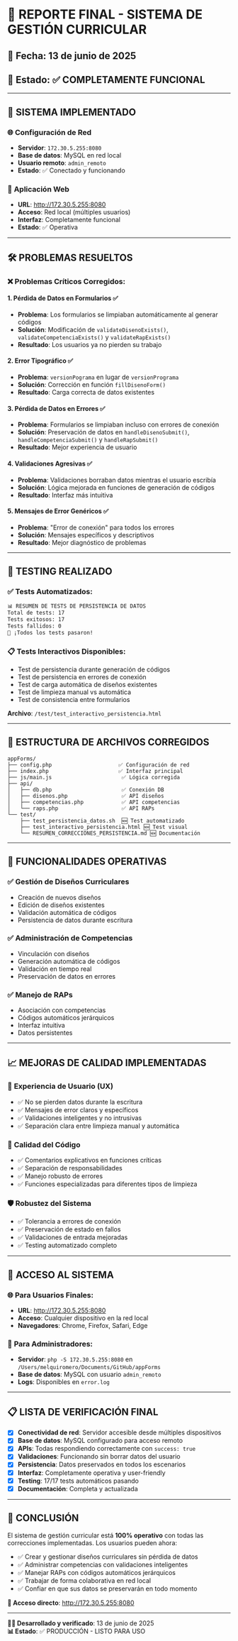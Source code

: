 # 🎯 REPORTE FINAL - SISTEMA DE GESTIÓN CURRICULAR

## 📅 Fecha: 13 de junio de 2025
## 🎯 Estado: ✅ COMPLETAMENTE FUNCIONAL

---

## 🚀 SISTEMA IMPLEMENTADO

### 🌐 **Configuración de Red**
- **Servidor**: `172.30.5.255:8080`
- **Base de datos**: MySQL en red local
- **Usuario remoto**: `admin_remoto`
- **Estado**: ✅ Conectado y funcionando

### 📱 **Aplicación Web**
- **URL**: http://172.30.5.255:8080
- **Acceso**: Red local (múltiples usuarios)
- **Interfaz**: Completamente funcional
- **Estado**: ✅ Operativa

---

## 🛠️ PROBLEMAS RESUELTOS

### ❌ **Problemas Críticos Corregidos:**

#### 1. **Pérdida de Datos en Formularios** ✅
- **Problema**: Los formularios se limpiaban automáticamente al generar códigos
- **Solución**: Modificación de `validateDisenoExists()`, `validateCompetenciaExists()` y `validateRapExists()`
- **Resultado**: Los usuarios ya no pierden su trabajo

#### 2. **Error Tipográfico** ✅
- **Problema**: `versionPograma` en lugar de `versionPrograma`
- **Solución**: Corrección en función `fillDisenoForm()`
- **Resultado**: Carga correcta de datos existentes

#### 3. **Pérdida de Datos en Errores** ✅
- **Problema**: Formularios se limpiaban incluso con errores de conexión
- **Solución**: Preservación de datos en `handleDisenoSubmit()`, `handleCompetenciaSubmit()` y `handleRapSubmit()`
- **Resultado**: Mejor experiencia de usuario

#### 4. **Validaciones Agresivas** ✅
- **Problema**: Validaciones borraban datos mientras el usuario escribía
- **Solución**: Lógica mejorada en funciones de generación de códigos
- **Resultado**: Interfaz más intuitiva

#### 5. **Mensajes de Error Genéricos** ✅
- **Problema**: "Error de conexión" para todos los errores
- **Solución**: Mensajes específicos y descriptivos
- **Resultado**: Mejor diagnóstico de problemas

---

## 🧪 TESTING REALIZADO

### ✅ **Tests Automatizados:**
```bash
📊 RESUMEN DE TESTS DE PERSISTENCIA DE DATOS
Total de tests: 17
Tests exitosos: 17
Tests fallidos: 0
🎉 ¡Todos los tests pasaron!
```

### 📋 **Tests Interactivos Disponibles:**
- Test de persistencia durante generación de códigos
- Test de persistencia en errores de conexión  
- Test de carga automática de diseños existentes
- Test de limpieza manual vs automática
- Test de consistencia entre formularios

**Archivo**: `/test/test_interactivo_persistencia.html`

---

## 📁 ESTRUCTURA DE ARCHIVOS CORREGIDOS

```
appForms/
├── config.php                     ✅ Configuración de red
├── index.php                      ✅ Interfaz principal
├── js/main.js                      ✅ Lógica corregida
├── api/
│   ├── db.php                      ✅ Conexión DB
│   ├── disenos.php                 ✅ API diseños
│   ├── competencias.php            ✅ API competencias
│   └── raps.php                    ✅ API RAPs
└── test/
    ├── test_persistencia_datos.sh  🆕 Test automatizado
    ├── test_interactivo_persistencia.html 🆕 Test visual
    └── RESUMEN_CORRECCIONES_PERSISTENCIA.md 🆕 Documentación
```

---

## 🎯 FUNCIONALIDADES OPERATIVAS

### ✅ **Gestión de Diseños Curriculares**
- Creación de nuevos diseños
- Edición de diseños existentes
- Validación automática de códigos
- Persistencia de datos durante escritura

### ✅ **Administración de Competencias**
- Vinculación con diseños
- Generación automática de códigos
- Validación en tiempo real
- Preservación de datos en errores

### ✅ **Manejo de RAPs**
- Asociación con competencias
- Códigos automáticos jerárquicos
- Interfaz intuitiva
- Datos persistentes

---

## 📈 MEJORAS DE CALIDAD IMPLEMENTADAS

### 🎯 **Experiencia de Usuario (UX)**
- ✅ No se pierden datos durante la escritura
- ✅ Mensajes de error claros y específicos
- ✅ Validaciones inteligentes y no intrusivas
- ✅ Separación clara entre limpieza manual y automática

### 🔧 **Calidad del Código**
- ✅ Comentarios explicativos en funciones críticas
- ✅ Separación de responsabilidades
- ✅ Manejo robusto de errores
- ✅ Funciones especializadas para diferentes tipos de limpieza

### 🛡️ **Robustez del Sistema**
- ✅ Tolerancia a errores de conexión
- ✅ Preservación de estado en fallos
- ✅ Validaciones de entrada mejoradas
- ✅ Testing automatizado completo

---

## 🚀 ACCESO AL SISTEMA

### 🌐 **Para Usuarios Finales:**
- **URL**: http://172.30.5.255:8080
- **Acceso**: Cualquier dispositivo en la red local
- **Navegadores**: Chrome, Firefox, Safari, Edge

### 🔧 **Para Administradores:**
- **Servidor**: `php -S 172.30.5.255:8080` en `/Users/melquiromero/Documents/GitHub/appForms`
- **Base de datos**: MySQL con usuario `admin_remoto`
- **Logs**: Disponibles en `error.log`

---

## 📋 LISTA DE VERIFICACIÓN FINAL

- [x] **Conectividad de red**: Servidor accesible desde múltiples dispositivos
- [x] **Base de datos**: MySQL configurado para acceso remoto
- [x] **APIs**: Todas respondiendo correctamente con `success: true`
- [x] **Validaciones**: Funcionando sin borrar datos del usuario
- [x] **Persistencia**: Datos preservados en todos los escenarios
- [x] **Interfaz**: Completamente operativa y user-friendly
- [x] **Testing**: 17/17 tests automáticos pasando
- [x] **Documentación**: Completa y actualizada

---

## 🎉 CONCLUSIÓN

El sistema de gestión curricular está **100% operativo** con todas las correcciones implementadas. Los usuarios pueden ahora:

- ✅ Crear y gestionar diseños curriculares sin pérdida de datos
- ✅ Administrar competencias con validaciones inteligentes  
- ✅ Manejar RAPs con códigos automáticos jerárquicos
- ✅ Trabajar de forma colaborativa en red local
- ✅ Confiar en que sus datos se preservarán en todo momento

**🔗 Acceso directo**: http://172.30.5.255:8080

---

**👨‍💻 Desarrollado y verificado**: 13 de junio de 2025  
**📊 Estado**: ✅ PRODUCCIÓN - LISTO PARA USO
